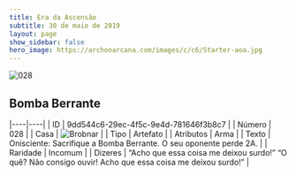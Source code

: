 ```yaml
---
title: Era da Ascensão
subtitle: 30 de maio de 2019
layout: page
show_sidebar: false
hero_image: https://archonarcana.com/images/c/c6/Starter-aoa.jpg
---
```


![028](https://cdn.keyforgegame.com/media/card_front/pt/435_028_F786JHFJM82C_pt.png)

## Bomba Berrante

|----|----|
| ID | 9dd544c6-29ec-4f5c-9e4d-781646f3b8c7 |
| Número | 028 |
| Casa | ![Brobnar](https://archonarcana.com/images/thumb/e/e0/Brobnar.png/22px-Brobnar.png "Brobnar") |
| Tipo | Artefato |
| Atributos | Arma |
| Texto | Onisciente: Sacrifique a Bomba Berrante. O seu oponente perde 2A. |
| Raridade | Incomum |
| Dizeres | “Acho que essa coisa me deixou surdo!” “O quê? Não consigo ouvir! Acho que essa coisa me deixou surdo!” |
